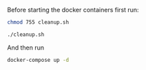 Before starting the docker containers first run:

```zsh
chmod 755 cleanup.sh

./cleanup.sh
```
And then run
```zsh
docker-compose up -d
```